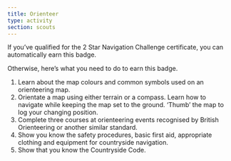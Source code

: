 ```yaml
---
title: Orienteer
type: activity
section: scouts
---
```


If you’ve qualified for the 2 Star Navigation Challenge certificate, you can automatically earn this badge.

Otherwise, here’s what you need to do to earn this badge.

1. Learn about the map colours and common symbols used on an orienteering map.
1. Orientate a map using either terrain or a compass. Learn how to navigate while keeping the map set to the ground. ‘Thumb’ the map to log your changing position.
1. Complete three courses at orienteering events recognised by British Orienteering or another similar standard.
1. Show you know the safety procedures, basic first aid, appropriate clothing and equipment for countryside navigation.
1. Show that you know the Countryside Code.

